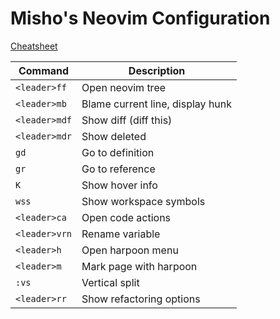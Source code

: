 # Misho's Neovim Configuration
[Cheatsheet](./CHEATSHEET.md)

| Command             | Description                                         |
|---------------------|-----------------------------------------------------|
| `<leader>ff`        | Open neovim tree                                   |
| `<leader>mb`        | Blame current line, display hunk                   |
| `<leader>mdf`       | Show diff (diff this)                              |
| `<leader>mdr`       | Show deleted                                       |
| `gd`                | Go to definition                                   |
| `gr`                | Go to reference                                    |
| `K`                 | Show hover info                                    |
| `wss`               | Show workspace symbols                            |
| `<leader>ca`        | Open code actions                                  |
| `<leader>vrn`       | Rename variable                                    |
| `<leader>h`         | Open harpoon menu                                  |
| `<leader>m`         | Mark page with harpoon                             |
| `:vs`               | Vertical split                                     |
| `<leader>rr`        | Show refactoring options                           |
